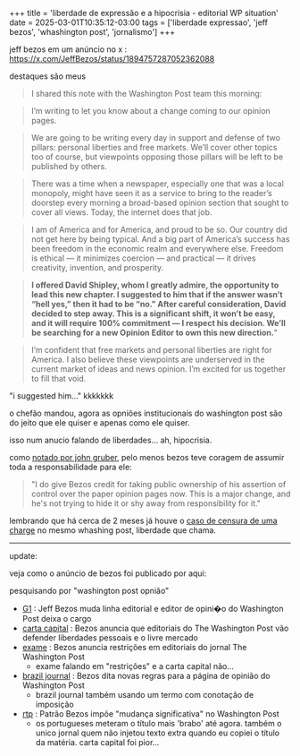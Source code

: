 +++
title = 'liberdade de expressão e a hipocrisia - editorial WP situation'
date = 2025-03-01T10:35:12-03:00
tags = ['liberdade expressao', 'jeff bezos', 'whashington post', 'jornalismo']
+++

jeff bezos em um anúncio no x : https://x.com/JeffBezos/status/1894757287052362088

destaques são meus

> I shared this note with the Washington Post team this morning:

> I’m writing to let you know about a change coming to our opinion pages. 
 
> We are going to be writing every day in support and defense of two pillars: personal liberties and free markets. We’ll cover other topics too of course, but viewpoints opposing those pillars will be left to be published by others. 

> There was a time when a newspaper, especially one that was a local monopoly, might have seen it as a service to bring to the reader’s doorstep every morning a broad-based opinion section that sought to cover all views. Today, the internet does that job. 

> I am of America and for America, and proud to be so. Our country did not get here by being typical. And a big part of America’s success has been freedom in the economic realm and everywhere else. Freedom is ethical — it minimizes coercion — and practical — it drives creativity, invention, and prosperity. 

> **I offered David Shipley, whom I greatly admire, the opportunity to lead this new chapter. I suggested to him that if the answer wasn’t “hell yes,” then it had to be “no.” After careful consideration, David decided to step away. This is a significant shift, it won’t be easy, and it will require 100% commitment —  I respect his decision. We’ll be searching for a new Opinion Editor to own this new direction.**"
 
> I’m confident that free markets and personal liberties are right for America. I also believe these viewpoints are underserved in the current market of ideas and news opinion. I’m excited for us together to fill that void. 

"i suggested him..." kkkkkkk

o chefão mandou, agora as opniões institucionais do washington post são do jeito que ele quiser e apenas como ele quiser.

isso num anucio falando de liberdades... ah, hipocrisia.


como [notado por john gruber](https://daringfireball.net/linked/2025/02/28/what-if-indeed), pelo menos bezos teve coragem de assumir toda a responsabilidade para ele:

> "I do give Bezos credit for taking public ownership of his assertion of control over the paper opinion pages now. This is a major change, and he's not trying to hide it or shy away from responsibility for it."


lembrando que há cerca de 2 meses já houve o [caso de censura de uma charge](https://anntelnaes.substack.com/p/why-im-quitting-the-washington-post) no mesmo whashing post, liberdade que chama.


---

update:

veja como o anúncio de bezos foi publicado por aqui:

pesquisando por "washington post opnião"

- [G1](https://g1.globo.com/economia/midia-e-marketing/noticia/2025/02/26/editor-de-opiniao-do-washington-post-deixa-o-cargo.ghtml) : Jeff Bezos muda linha editorial e editor de opini�o do Washington Post deixa o cargo
- [carta capital](https://www.cartacapital.com.br/mundo/bezos-anuncia-que-editoriais-do-the-washington-post-vao-defender-liberdades-pessoais-e-o-livre-mercado/) : Bezos anuncia que editoriais do The Washington Post vão defender liberdades pessoais e o livre mercado 
- [exame](https://exame.com/mundo/bezos-anuncia-restricoes-em-editoriais-do-jornal-the-washington-post/) : Bezos anuncia restrições em editoriais do jornal The Washington Post
    - exame falando em "restrições" e a carta capital não...
- [brazil journal](https://braziljournal.com/bezos-dita-novas-regras-para-a-pagina-de-opiniao-do-washington-post/) : Bezos dita novas regras para a página de opinião do Washington Post 
    - brazil journal também usando um termo com conotação de imposição
- [rtp](https://www.rtp.pt/noticias/mundo/patrao-bezos-impoe-mudanca-significativa-no-washington-post_n1637361) : Patrão Bezos impõe "mudança significativa" no Washington Post 
    - os portugueses meteram o título mais 'brabo' até agora. também o unico jornal quem não injetou texto extra quando eu copiei o título da matéria. carta capital foi pior...  


